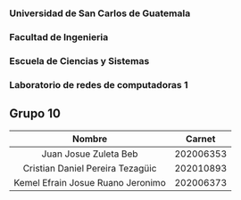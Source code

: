 ### Universidad de San Carlos de Guatemala
### Facultad de Ingenieria
### Escuela de Ciencias y Sistemas
### Laboratorio de redes de computadoras 1 

## Grupo 10
| Nombre           | Carnet       |
|:----------------:|:------------:|
|Juan Josue Zuleta Beb | 202006353 |
|Cristian Daniel Pereira Tezagüic | 202010893 |
|Kemel Efrain Josue Ruano Jeronimo | 202006373 |

